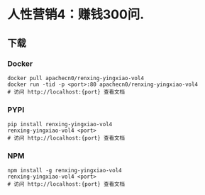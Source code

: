# 人性营销4：赚钱300问.

## 下载

### Docker

```
docker pull apachecn0/renxing-yingxiao-vol4
docker run -tid -p <port>:80 apachecn0/renxing-yingxiao-vol4
# 访问 http://localhost:{port} 查看文档
```

### PYPI

```
pip install renxing-yingxiao-vol4
renxing-yingxiao-vol4 <port>
# 访问 http://localhost:{port} 查看文档
```

### NPM

```
npm install -g renxing-yingxiao-vol4
renxing-yingxiao-vol4 <port>
# 访问 http://localhost:{port} 查看文档
```